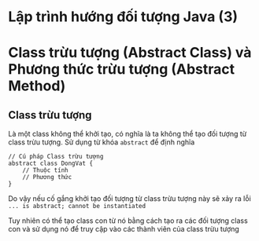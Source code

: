 # Lập trình hướng đối tượng Java (3)

# Class trừu tượng (Abstract Class) và Phương thức trừu tượng (Abstract Method)
## Class trừu tượng
Là một class không thể khởi tạo, có nghĩa là ta không thể tạo đối tượng từ class trừu tượng. Sử dụng từ khóa `abstract` để định nghĩa

```
// Cú pháp Class trừu tượng
abstract class DongVat {
    // Thuộc tính
    // Phương thức
}
```
Do vậy nếu cố gắng khởi tạo đối tượng từ class trừu tượng này sẽ xảy ra lỗi `... is abstract; cannot be instantiated`

Tuy nhiên có thể tạo class con từ nó bằng cách tạo ra các đối tượng class con và sử dụng nó để truy cập vào các thành viên của class trừu tượng
